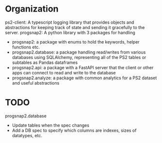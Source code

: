 

# Organization
ps2-client: A typescript logging library that provides objects and abstractions for keeping track of state and sending it gracefully to the server.
progsnap2: A python library with 3 packages for handling
* progsnap2: a package with enums to hold the keywords, helper functions etc.
* progsnap2.database: a package handling read/writes from various databases using SQLAlchemy, representing all of the PS2 tables or subtables as Pandas dataframes
* progsnap2.api: a package with a FastAPI server that the client or other apps can connect to read and write to the database
* progsnap2.analyze: a package with common analytics for a PS2 dataset and useful abstractions

# TODO

progsnap2.database
* Update tables when the spec changes
* Add a DB spec to specify which columns are indexes, sizes of datatypes, etc.